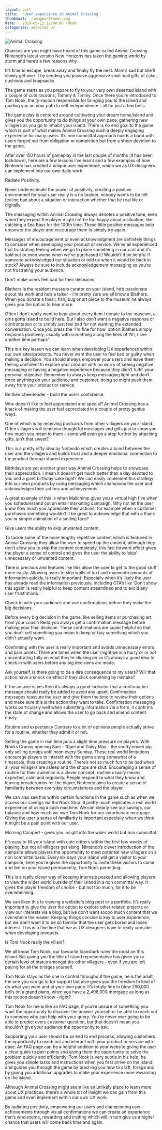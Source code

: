 ```yaml
---
layout: post
title:  "User experience in Animal Crossing"
thumbnail:  /images/flower.png
date:   2020-06-12 12:00:00 +0000
categories: websites ux
---
```


![Animal Crossing](/images/flower.png)

Chances are you might have heard of this game called Animal Crossing. Nintendo’s latest version New Horizons has taken the gaming world by storm and here’s a few reasons why.

It’s time to escape, break away and finally fly the nest. Mom’s sad but she’ll slowly get over it by sending you passive aggressive snail mail gifts of cake, cushions and knapsacks. 

The game starts as you prepare to fly to your very own deserted island with a couple of cute racoons, Tommy & Timmy. Once there you’re introduced to Tom Nook, the ty-racoon responsible for bringing you to the island and guiding you on your path to self independence - all for just a few bells.

The game play is centered around cultivating your dream home/island and gives you the opportunity to do things at your own pace, gathering new villagers as you go to inhabit your island. There is no end goal to the game which is part of what makes Animal Crossing such a deeply engaging experience for many users. It’s non committal approach builds a bond with users forged not from obligation or completion but from a sheer devotion to the game. 

After over 150 hours of gameplay in the last couple of months (it has been lockdown), here are a few lessons I’ve learnt and a few examples of how Nintendo has created a unique user experience, which we as UX designers can implement into our own daily work.


Radiate Positivity. 

Never underestimate the power of positivity, creating a positive environment for your user really is a no brainer, nobody wants to be left feeling bad about a situation or interaction whether that be real life or digitally. 

The messaging within Animal Crossing always denotes a positive tone, even when they expect the player might not be too happy about a situation, like catching a Sea Bass for the 100th time. These little positive messages help empower the player and encourage them to simply try again. 

Messages of encouragement or even acknowledgment are definitely things to consider when developing your product or service. We’ve all experienced that frustrating feeling when we go to place something in our cart and it’s sold out or even worse when we’ve purchased it! Wouldn’t it be helpful if someone acknowledged our situation or told us when it would be back in stock? Always be sure to include acknowledgement messaging so you’re not frustrating your audience.





Don’t make users feel bad for their decisions.

Blathers is the resident museum curator on your island, he’s passionate about his work and he’s a talker - I’m pretty sure we all know a Blathers. When you donate a fossil, fish, bug or art piece to the museum he always gives you the option to hear more. 

Often I don’t really want to hear about every item I donate to the museum, a girls gotta island to build here. But I also don’t want a negative response or confrontation or to simply just feel bad for not wanting the extended conversation. Once you press the ‘I’m fine for now’ option Blathers simply responds positively, usually with something along the lines of ‘Ah, I see another time perhaps’. 

This is a key lesson we can learn when developing UX experiences within our own sites/products. You never want the user to feel bad or guilty when making a decision. You should always empower your users and leave them feeling confident to explore your product with no worry of seeing negative messaging or having a negative experience because they didn’t fulfill your personal objective. Remember to always keep messaging light and don’t force anything on your audience and customer, doing so might push them away from your product or service. 

Be their cheerleader - build the users confidence. 

Who doesn’t like to feel appreciated and special? Animal Crossing has a knack of making the user feel appreciated in a couple of pretty genius ways. 

One of which is by receiving postcards from other villagers on your island. Often villagers will send you thoughtful messages and gifts just to show you how much you mean to them - some will even go a step further by attaching gifts, ain’t that sweet? 

This is a pretty nifty idea by Nintendo which creates a bond between the user and the villagers and builds trust and a deeper emotional connection to the product through shared experience. 

Birthdays are yet another great way Animal Crossing helps to showcase their appreciation. I mean it doesn’t get much better than a day devoted to you and a giant birthday cake right? 
We can easily implement this strategy into our own products by using messaging which champions the user and acknowledges their actions and achievements. 

A great example of this is when Mailchimp gives you a virtual high five when you schedule/send out an email marketing campaign. Why not let the user know how much you appreciate their actions, for example when a customer  purchases something wouldn’t it be great to acknowledge that with a thank you or simple animation of a smiling face?



Give users the ability to skip unwanted content. 

To tackle some of the more lengthy repetitive content which is featured in Animal Crossing they allow the user to speed up the content, although they don’t allow you to skip the content completely, this fast forward effect gives the player a sense of control and gives the user the ability to ‘skip’ unnecessary or unwanted content. 

Time is precious and features like this allow the user to get to the good stuff more easily. Allowing users to skip walls of text and mammoth amounts of information quickly, is really important. Especially when it’s likely the user has already read the information previously, including CTA’s like ‘Don’t show this again’ is really helpful to keep content streamlined and to avoid any user frustrations. 

Check in with your audience and use confirmations before they make the big decisions. 

Before every big decision in the game, like selling items or purchasing art from your cousin Redd you always get a confirmation message before making your final decision. These confirmations are super helpful so that you don’t sell something you mean to keep or buy something which you didn’t actually want. 

Confirming with the user is really important and avoids unnecessary errors and pain points. There are times when the user might be in a hurry or or not concentrating fully on what they’re clicking on so it’s always a good idea to check in with users before any big decisions are made. 

Ask yourself, is there going to be a dire consequence to my users? 
Will that action have a knock on effect if they click something by mistake? 

If the answer is yes then it’s always a good indicator that a confirmation message should really be added to avoid any upset. Confirmation messages reassure the user and give them the time to review their options and make sure this is the action they want to take. Confirmation messaging works particularly well when submitting information via a form, it confirms the state of change and allows the user to go back and amend content easily. 

Routine and expectancy
Contrary to a lot of opinions people actually strive for a routine, whether they admit it or not. 

Setting the game in real time puts a slight time pressure on players. With Nooks Cranny opening 8am - 10pm and Daisy May - the snotty nosed pig only selling turnips until noon every Sunday. These real world limitations encourage players to interact with the game along somewhat of a timescale, thus creating a routine. There’s not so much fun to be had when all your villagers are asleep and the shops are shut. Encouraging a sense of routine for their audience is a clever concept, routine usually means expected, calm and regularity. 
People respond to what they know and leaving breadcrumbs for the player, Nintendo aims to create a sense of familiarity between everyday circumstances and the player. 

We can also see this within certain functions in the game such as when we access our savings via the Nook Stop. It pretty much replicates a real world experience of using a cash machine. We can clearly see our savings, our balance and how much we owe Tom Nook for our extortionate mortgage. Giving the user a sense of familiarity is important especially when we think it might be a pain point with our user.

Morning Camper! - gives you insight into the wider world but non committal. 

It’s easy to fill your island with cute critters within the first few weeks of playing, but not all villagers get along. Nintendo’s clever introduction of the campsite allows players the opportunity to meet potential new villagers on a non committal basis. Every six days your island will get a visitor to your campsite, here you’re given the opportunity to invite these visitors to come and live on your island permanently, Tom Nook permitting. 

This is a really clever way of keeping interests peaked and allowing players to view the wider world outside of their island in a non committal way. It gives the player freedom of choice - but not too much, for it to be overwhelming. 

We can liken this to viewing a website's blog post or a portfolio. It’s really important to give the user the option to explore other related projects or view our interests via a blog, but we don’t want soooo much content that we overwhelm the viewer. Keeping things concise is key to user experience, but we don’t want it to be so familiar that the user gets bored and loses interest. This is a fine line that we as UX designers have to really consider when developing products.


Is Tom Nook really the villain?


We all know Tom Nook, our favourite loanshark rules the roost on this island. But giving you the title of island representative has given you a certain level of status amongst the other villagers - even if you are left paying for all the bridges yourself.

Tom Nook stays as the one in control throughout the game, he is the adult, the one you can go to for support but also gives you the freedom to kind of do what you want and at your own pace. It’s totally fine to blow 260,000 bells on a grand piano, when you have a 2,498,000 mortgage as long as this tycoon doesn’t know - right? 

Tom Nook for me is like an FAQ page, if you’re unsure of something you want the opportunity to discover the answer yourself or be able to reach out to someone who can help with your query. You’re never ever going to be able to predict every customer question, but that doesn’t mean you shouldn’t give your audience the opportunity to ask.

Supporting your user should be an end to end process, allowing customers the opportunity to reach out and interact with your product or service with ease. An FAQ page can be a helpful addition to your website giving the user a clear guide to pain points and giving them the opportunity to solve the problem quickly and efficiently. Tom Nook is very subtle in his help, he gives you simple tasks and instructions when you first arrive on the island and guides you through the game by teaching you how to craft, forage and by giving you additional upgrades to make your experience more rewarding on the island. 

Although Animal Crossing might seem like an unlikely place to learn more about UX practices, there’s a whole lot of insight we can gain from this game and even implement within our own UX work. 

By radiating positivity, empowering our users and championing user achievements through visual confirmations we can create an experience that’s wholesome, rewarding and inviting which will in turn give us a higher chance that users will come back time and again. 
